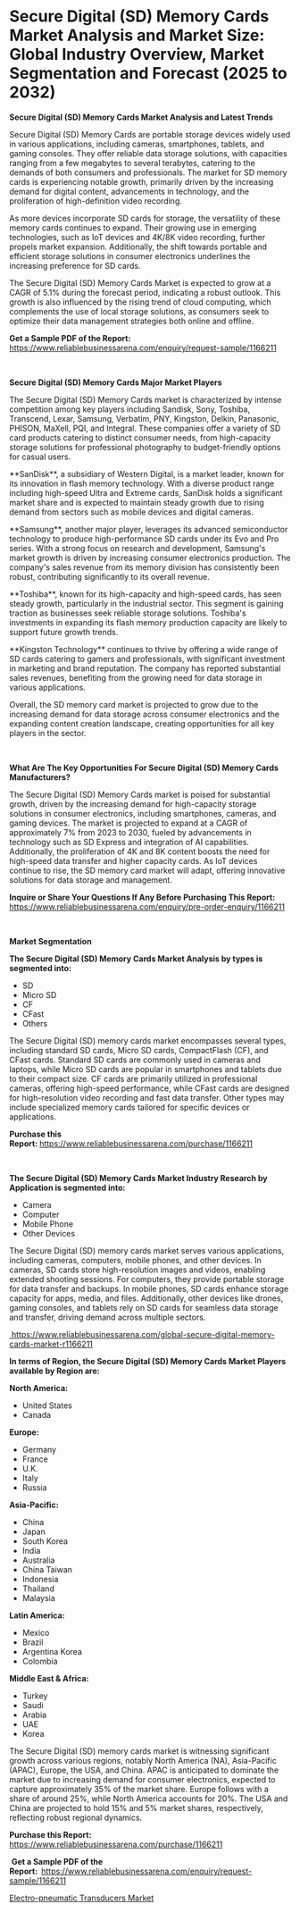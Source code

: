 <p><h1>Secure Digital (SD) Memory Cards Market Analysis and Market Size: Global Industry Overview, Market Segmentation and Forecast (2025 to 2032)</h1></p><p><strong>Secure Digital (SD) Memory Cards Market Analysis and Latest Trends</strong></p>
<p><p>Secure Digital (SD) Memory Cards are portable storage devices widely used in various applications, including cameras, smartphones, tablets, and gaming consoles. They offer reliable data storage solutions, with capacities ranging from a few megabytes to several terabytes, catering to the demands of both consumers and professionals. The market for SD memory cards is experiencing notable growth, primarily driven by the increasing demand for digital content, advancements in technology, and the proliferation of high-definition video recording.</p><p>As more devices incorporate SD cards for storage, the versatility of these memory cards continues to expand. Their growing use in emerging technologies, such as IoT devices and 4K/8K video recording, further propels market expansion. Additionally, the shift towards portable and efficient storage solutions in consumer electronics underlines the increasing preference for SD cards.</p><p>The Secure Digital (SD) Memory Cards Market is expected to grow at a CAGR of 5.1% during the forecast period, indicating a robust outlook. This growth is also influenced by the rising trend of cloud computing, which complements the use of local storage solutions, as consumers seek to optimize their data management strategies both online and offline.</p></p>
<p><strong>Get a Sample PDF of the Report:&nbsp;</strong> <a href="https://www.reliablebusinessarena.com/enquiry/request-sample/1166211?utm_campaign=3010&utm_medium=2&utm_source=Github&utm_content=ia&utm_term=06042025&utm_id=secure-digital-sd-memory-cards">https://www.reliablebusinessarena.com/enquiry/request-sample/1166211</a></p>
<p>&nbsp;</p>
<p><strong>Secure Digital (SD) Memory Cards Major Market Players</strong></p>
<p><p>The Secure Digital (SD) Memory Cards market is characterized by intense competition among key players including Sandisk, Sony, Toshiba, Transcend, Lexar, Samsung, Verbatim, PNY, Kingston, Delkin, Panasonic, PHISON, MaXell, PQI, and Integral. These companies offer a variety of SD card products catering to distinct consumer needs, from high-capacity storage solutions for professional photography to budget-friendly options for casual users.</p><p>**SanDisk**, a subsidiary of Western Digital, is a market leader, known for its innovation in flash memory technology. With a diverse product range including high-speed Ultra and Extreme cards, SanDisk holds a significant market share and is expected to maintain steady growth due to rising demand from sectors such as mobile devices and digital cameras.</p><p>**Samsung**, another major player, leverages its advanced semiconductor technology to produce high-performance SD cards under its Evo and Pro series. With a strong focus on research and development, Samsung's market growth is driven by increasing consumer electronics production. The company's sales revenue from its memory division has consistently been robust, contributing significantly to its overall revenue.</p><p>**Toshiba**, known for its high-capacity and high-speed cards, has seen steady growth, particularly in the industrial sector. This segment is gaining traction as businesses seek reliable storage solutions. Toshiba's investments in expanding its flash memory production capacity are likely to support future growth trends.</p><p>**Kingston Technology** continues to thrive by offering a wide range of SD cards catering to gamers and professionals, with significant investment in marketing and brand reputation. The company has reported substantial sales revenues, benefiting from the growing need for data storage in various applications.</p><p>Overall, the SD memory card market is projected to grow due to the increasing demand for data storage across consumer electronics and the expanding content creation landscape, creating opportunities for all key players in the sector.</p></p>
<p>&nbsp;</p>
<p><strong>What Are The Key Opportunities For Secure Digital (SD) Memory Cards Manufacturers?</strong></p>
<p><p>The Secure Digital (SD) Memory Cards market is poised for substantial growth, driven by the increasing demand for high-capacity storage solutions in consumer electronics, including smartphones, cameras, and gaming devices. The market is projected to expand at a CAGR of approximately 7% from 2023 to 2030, fueled by advancements in technology such as SD Express and integration of AI capabilities. Additionally, the proliferation of 4K and 8K content boosts the need for high-speed data transfer and higher capacity cards. As IoT devices continue to rise, the SD memory card market will adapt, offering innovative solutions for data storage and management.</p></p>
<p><strong>Inquire or Share Your Questions If Any Before Purchasing This Report:</strong> <a href="https://www.reliablebusinessarena.com/enquiry/pre-order-enquiry/1166211?utm_campaign=3010&utm_medium=2&utm_source=Github&utm_content=ia&utm_term=06042025&utm_id=secure-digital-sd-memory-cards">https://www.reliablebusinessarena.com/enquiry/pre-order-enquiry/1166211</a></p>
<p>&nbsp;</p>
<p><strong>Market Segmentation</strong></p>
<p><strong>The Secure Digital (SD) Memory Cards Market Analysis by types is segmented into:</strong></p>
<p><ul><li>SD</li><li>Micro SD</li><li>CF</li><li>CFast</li><li>Others</li></ul></p>
<p><p>The Secure Digital (SD) memory cards market encompasses several types, including standard SD cards, Micro SD cards, CompactFlash (CF), and CFast cards. Standard SD cards are commonly used in cameras and laptops, while Micro SD cards are popular in smartphones and tablets due to their compact size. CF cards are primarily utilized in professional cameras, offering high-speed performance, while CFast cards are designed for high-resolution video recording and fast data transfer. Other types may include specialized memory cards tailored for specific devices or applications.</p></p>
<p><strong>Purchase this Report:&nbsp;</strong><a href="https://www.reliablebusinessarena.com/purchase/1166211?utm_campaign=3010&utm_medium=2&utm_source=Github&utm_content=ia&utm_term=06042025&utm_id=secure-digital-sd-memory-cards">https://www.reliablebusinessarena.com/purchase/1166211</a></p>
<p>&nbsp;</p>
<p><strong>The Secure Digital (SD) Memory Cards Market Industry Research by Application is segmented into:</strong></p>
<p><ul><li>Camera</li><li>Computer</li><li>Mobile Phone</li><li>Other Devices</li></ul></p>
<p><p>The Secure Digital (SD) memory cards market serves various applications, including cameras, computers, mobile phones, and other devices. In cameras, SD cards store high-resolution images and videos, enabling extended shooting sessions. For computers, they provide portable storage for data transfer and backups. In mobile phones, SD cards enhance storage capacity for apps, media, and files. Additionally, other devices like drones, gaming consoles, and tablets rely on SD cards for seamless data storage and transfer, driving demand across multiple sectors.</p></p>
<p><a href="https://www.reliablebusinessarena.com/global-secure-digital-memory-cards-market-r1166211?utm_campaign=3010&utm_medium=2&utm_source=Github&utm_content=ia&utm_term=06042025&utm_id=secure-digital-sd-memory-cards">&nbsp;https://www.reliablebusinessarena.com/global-secure-digital-memory-cards-market-r1166211</a></p>
<p><strong>In terms of Region, the Secure Digital (SD) Memory Cards Market Players available by Region are:</strong></p>
<p>
    <p> <strong> North America: </strong>
        <ul>
            <li>United States</li>
            <li>Canada</li>
        </ul>
        </p> 
    <p> <strong> Europe: </strong>
        <ul>
            <li>Germany</li>
            <li>France</li>
            <li>U.K.</li>
            <li>Italy</li>
            <li>Russia</li>
        </ul>
        </p> 
    <p> <strong> Asia-Pacific: </strong>
        <ul>
            <li>China</li>
            <li>Japan</li>
            <li>South Korea</li>
            <li>India</li>
            <li>Australia</li>
            <li>China Taiwan</li>
            <li>Indonesia</li>
            <li>Thailand</li>
            <li>Malaysia</li>
        </ul>
        </p> 
    <p> <strong> Latin America: </strong>
        <ul>
            <li>Mexico</li>
            <li>Brazil</li>
            <li>Argentina Korea</li>
            <li>Colombia</li>
        </ul>
        </p> 
    <p> <strong> Middle East & Africa: </strong>
        <ul>
            <li>Turkey</li>
            <li>Saudi</li>
            <li>Arabia</li>
            <li>UAE</li>
            <li>Korea</li>
        </ul>
    </p>
    </p>
<p><p>The Secure Digital (SD) memory cards market is witnessing significant growth across various regions, notably North America (NA), Asia-Pacific (APAC), Europe, the USA, and China. APAC is anticipated to dominate the market due to increasing demand for consumer electronics, expected to capture approximately 35% of the market share. Europe follows with a share of around 25%, while North America accounts for 20%. The USA and China are projected to hold 15% and 5% market shares, respectively, reflecting robust regional dynamics.</p></p>
<p><strong>Purchase this Report: </strong><a href="https://www.reliablebusinessarena.com/purchase/1166211?utm_campaign=3010&utm_medium=2&utm_source=Github&utm_content=ia&utm_term=06042025&utm_id=secure-digital-sd-memory-cards">https://www.reliablebusinessarena.com/purchase/1166211</a></p>
<p>&nbsp;<strong>Get a Sample PDF of the Report:&nbsp;&nbsp;</strong><a href="https://www.reliablebusinessarena.com/enquiry/request-sample/1166211?utm_campaign=3010&utm_medium=2&utm_source=Github&utm_content=ia&utm_term=06042025&utm_id=secure-digital-sd-memory-cards">https://www.reliablebusinessarena.com/enquiry/request-sample/1166211</a></p>
<p><strong></strong></p>
<p><p><a href="https://github.com/memorirummy/Market-Research-Report-List-1/blob/main/electro-pneumatic-transducers-market.md?utm_campaign=3010&utm_medium=2&utm_source=Github&utm_content=ia&utm_term=06042025&utm_id=secure-digital-sd-memory-cards">Electro-pneumatic Transducers Market</a></p></p>